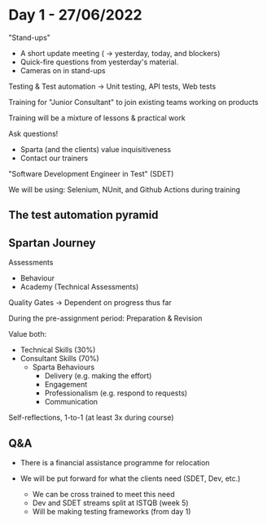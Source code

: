 # Day 1 - 27/06/2022

"Stand-ups"
- A short update meeting ( -> yesterday, today, and blockers)
- Quick-fire questions from yesterday's material.
- Cameras on in stand-ups

Testing & Test automation
-> Unit testing, API tests, Web tests

Training for "Junior Consultant" to join existing teams working on products

Training will be a mixture of lessons & practical work

Ask questions!
- Sparta (and the clients) value inquisitiveness
- Contact our trainers

"Software Development Engineer in Test" (SDET)

We will be using: Selenium, NUnit, and Github Actions during training

## The test automation pyramid

## Spartan Journey

Assessments
- Behaviour
- Academy (Technical Assessments)

Quality Gates -> Dependent on progress thus far

During the pre-assignment period: Preparation & Revision

Value both:
* Technical Skills (30%)
* Consultant Skills (70%) 
    * Sparta Behaviours
        * Delivery (e.g. making the effort)
        * Engagement
        * Professionalism (e.g. respond to requests)
        * Communication

Self-reflections, 1-to-1 (at least 3x during course)

## Q&A

- There is a financial assistance programme for relocation


- We will be put forward for what the clients need (SDET, Dev, etc.)
    - We can be cross trained to meet this need
    - Dev and SDET streams split at ISTQB (week 5)
    - Will be making testing frameworks (from day 1)